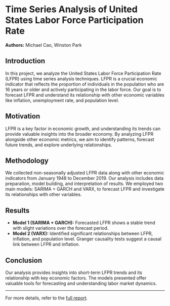 # Time Series Analysis of United States Labor Force Participation Rate

**Authors:** Michael Cao, Winston Park

## Introduction

In this project, we analyze the United States Labor Force Participation Rate (LFPR) using time series analysis techniques. LFPR is a crucial economic indicator that reflects the proportion of individuals in the population who are 16 years or older and actively participating in the labor force. Our goal is to forecast LFPR and understand its relationship with other economic variables like inflation, unemployment rate, and population level.

## Motivation

LFPR is a key factor in economic growth, and understanding its trends can provide valuable insights into the broader economy. By analyzing LFPR alongside other economic metrics, we aim to identify patterns, forecast future trends, and explore underlying relationships.

## Methodology

We collected non-seasonally adjusted LFPR data along with other economic indicators from January 1948 to December 2019. Our analysis includes data preparation, model building, and interpretation of results. We employed two main models: SARIMA + GARCH and VARX, to forecast LFPR and investigate its relationships with other variables.

## Results

- **Model 1 (SARIMA + GARCH):** Forecasted LFPR shows a stable trend with slight variations over the forecast period.
- **Model 2 (VARX):** Identified significant relationships between LFPR, inflation, and population level. Granger causality tests suggest a causal link between LFPR and inflation.

## Conclusion

Our analysis provides insights into short-term LFPR trends and its relationship with key economic factors. The models presented offer valuable tools for forecasting and understanding labor market dynamics.

---

For more details, refer to the [full report](https://github.com/mic-cao/Time_Series_LFPR/blob/main/Final_Report.pdf).
